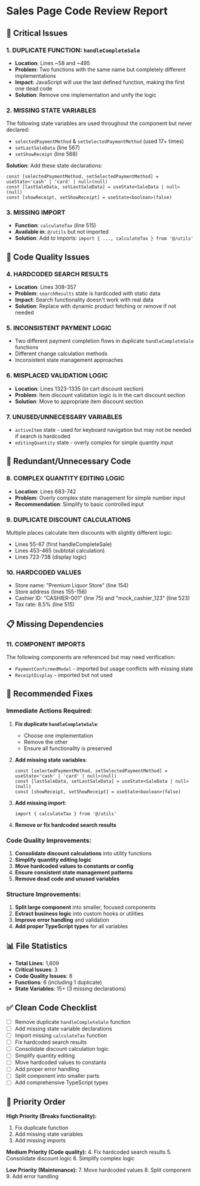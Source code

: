 # Sales Page Code Review Report

## 🚨 Critical Issues

### 1. **DUPLICATE FUNCTION: `handleCompleteSale`**
- **Location**: Lines ~58 and ~495
- **Problem**: Two functions with the same name but completely different implementations
- **Impact**: JavaScript will use the last defined function, making the first one dead code
- **Solution**: Remove one implementation and unify the logic

### 2. **MISSING STATE VARIABLES**
The following state variables are used throughout the component but never declared:

- `selectedPaymentMethod` & `setSelectedPaymentMethod` (used 17+ times)
- `setLastSaleData` (line 567)
- `setShowReceipt` (line 568)

**Solution**: Add these state declarations:
```tsx
const [selectedPaymentMethod, setSelectedPaymentMethod] = useState<'cash' | 'card' | null>(null)
const [lastSaleData, setLastSaleData] = useState<SaleData | null>(null)
const [showReceipt, setShowReceipt] = useState<boolean>(false)
```

### 3. **MISSING IMPORT**
- **Function**: `calculateTax` (line 515)
- **Available in**: `@/utils` but not imported
- **Solution**: Add to imports: `import { ..., calculateTax } from '@/utils'`

## 🧹 Code Quality Issues

### 4. **HARDCODED SEARCH RESULTS**
- **Location**: Lines 308-357
- **Problem**: `searchResults` state is hardcoded with static data
- **Impact**: Search functionality doesn't work with real data
- **Solution**: Replace with dynamic product fetching or remove if not needed

### 5. **INCONSISTENT PAYMENT LOGIC**
- Two different payment completion flows in duplicate `handleCompleteSale` functions
- Different change calculation methods
- Inconsistent state management approaches

### 6. **MISPLACED VALIDATION LOGIC**
- **Location**: Lines 1323-1335 (in cart discount section)
- **Problem**: Item discount validation logic is in the cart discount section
- **Solution**: Move to appropriate item discount section

### 7. **UNUSED/UNNECESSARY VARIABLES**
- `activeItem` state - used for keyboard navigation but may not be needed if search is hardcoded
- `editingQuantity` state - overly complex for simple quantity input

## 🎯 Redundant/Unnecessary Code

### 8. **COMPLEX QUANTITY EDITING LOGIC**
- **Location**: Lines 683-742
- **Problem**: Overly complex state management for simple number input
- **Recommendation**: Simplify to basic controlled input

### 9. **DUPLICATE DISCOUNT CALCULATIONS**
Multiple places calculate item discounts with slightly different logic:
- Lines 55-67 (first handleCompleteSale)
- Lines 453-465 (subtotal calculation)
- Lines 723-738 (display logic)

### 10. **HARDCODED VALUES**
- Store name: "Premium Liquor Store" (line 154)
- Store address (lines 155-156)
- Cashier ID: "CASHIER-001" (line 75) and "mock_cashier_123" (line 523)
- Tax rate: 8.5% (line 515)

## 📋 Missing Dependencies

### 11. **COMPONENT IMPORTS**
The following components are referenced but may need verification:
- `PaymentConfirmedModal` - imported but usage conflicts with missing state
- `ReceiptDisplay` - imported but not used

## 🔧 Recommended Fixes

### Immediate Actions Required:

1. **Fix duplicate `handleCompleteSale`**:
   - Choose one implementation
   - Remove the other
   - Ensure all functionality is preserved

2. **Add missing state variables**:
   ```tsx
   const [selectedPaymentMethod, setSelectedPaymentMethod] = useState<'cash' | 'card' | null>(null)
   const [lastSaleData, setLastSaleData] = useState<SaleData | null>(null)
   const [showReceipt, setShowReceipt] = useState<boolean>(false)
   ```

3. **Add missing import**:
   ```tsx
   import { calculateTax } from '@/utils'
   ```

4. **Remove or fix hardcoded search results**

### Code Quality Improvements:

1. **Consolidate discount calculations** into utility functions
2. **Simplify quantity editing logic**
3. **Move hardcoded values to constants or config**
4. **Ensure consistent state management patterns**
5. **Remove dead code and unused variables**

### Structure Improvements:

1. **Split large component** into smaller, focused components
2. **Extract business logic** into custom hooks or utilities
3. **Improve error handling** and validation
4. **Add proper TypeScript types** for all variables

## 📊 File Statistics

- **Total Lines**: 1,609
- **Critical Issues**: 3
- **Code Quality Issues**: 8
- **Functions**: 6 (including 1 duplicate)
- **State Variables**: 15+ (3 missing declarations)

## ✅ Clean Code Checklist

- [ ] Remove duplicate `handleCompleteSale` function
- [ ] Add missing state variable declarations
- [ ] Import missing `calculateTax` function
- [ ] Fix hardcoded search results
- [ ] Consolidate discount calculation logic
- [ ] Simplify quantity editing
- [ ] Move hardcoded values to constants
- [ ] Add proper error handling
- [ ] Split component into smaller parts
- [ ] Add comprehensive TypeScript types

## 🎯 Priority Order

**High Priority (Breaks functionality):**
1. Fix duplicate function
2. Add missing state variables
3. Add missing imports

**Medium Priority (Code quality):**
4. Fix hardcoded search results
5. Consolidate discount logic
6. Simplify complex logic

**Low Priority (Maintenance):**
7. Move hardcoded values
8. Split component
9. Add error handling